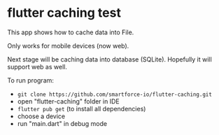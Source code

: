 # flutter caching test

This app shows how to cache data into File. 

Only works for mobile devices (now web).

Next stage will be caching data into database (SQLite). Hopefully it will support web as well.

To run program:
- ```git clone https://github.com/smartforce-io/flutter-caching.git```
- open "flutter-caching" folder in IDE
- ```flutter pub get``` (to install all dependencies)
- choose a device
- run "main.dart" in debug mode